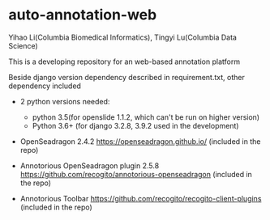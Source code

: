 # auto-annotation-web

Yihao Li(Columbia Biomedical Informatics), Tingyi Lu(Columbia Data Science)

This is a developing repository for an web-based annotation platform

Beside django version dependency described in requirement.txt, other dependency included 

- 2 python versions needed: 
    - python 3.5(for openslide 1.1.2, which can't be run on higher version) 
    - Python 3.6+ (for django 3.2.8, 3.9.2 used in the development)

- OpenSeadragon 2.4.2 https://openseadragon.github.io/ (included in the repo)

- Annotorious OpenSeadragon plugin 2.5.8 https://github.com/recogito/annotorious-openseadragon (included in the repo)

- Annotorious Toolbar https://github.com/recogito/recogito-client-plugins (included in the repo)
